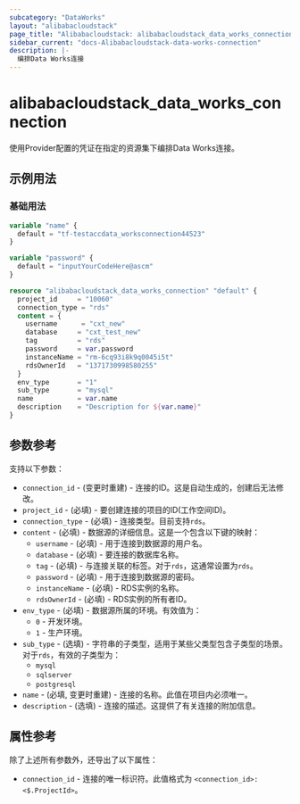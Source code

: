 ```yaml
---
subcategory: "DataWorks"
layout: "alibabacloudstack"
page_title: "Alibabacloudstack: alibabacloudstack_data_works_connection"
sidebar_current: "docs-Alibabacloudstack-data-works-connection"
description: |- 
  编排Data Works连接
---
```


# alibabacloudstack_data_works_connection

使用Provider配置的凭证在指定的资源集下编排Data Works连接。

## 示例用法

### 基础用法

```terraform
variable "name" {
  default = "tf-testaccdata_worksconnection44523"
}

variable "password" {
  default = "inputYourCodeHere@ascm"
}

resource "alibabacloudstack_data_works_connection" "default" {
  project_id     = "10060"
  connection_type = "rds"
  content = {
    username      = "cxt_new"
    database     = "cxt_test_new"
    tag          = "rds"
    password     = var.password
    instanceName = "rm-6cq93i8k9q0045i5t"
    rdsOwnerId   = "1371730998580255"
  }
  env_type       = "1"
  sub_type       = "mysql"
  name           = var.name
  description    = "Description for ${var.name}"
}
```

## 参数参考

支持以下参数：

  * `connection_id` - (变更时重建) - 连接的ID。这是自动生成的，创建后无法修改。
  * `project_id` - (必填) - 要创建连接的项目的ID(工作空间ID)。
  * `connection_type` - (必填) - 连接类型。目前支持`rds`。
  * `content` - (必填) - 数据源的详细信息。这是一个包含以下键的映射：
    * `username` - (必填) - 用于连接到数据源的用户名。
    * `database` - (必填) - 要连接的数据库名称。
    * `tag` - (必填) - 与连接关联的标签。对于`rds`，这通常设置为`rds`。
    * `password` - (必填) - 用于连接到数据源的密码。
    * `instanceName` - (必填) - RDS实例的名称。
    * `rdsOwnerId` - (必填) - RDS实例的所有者ID。
  * `env_type` - (必填) - 数据源所属的环境。有效值为：
    * `0` - 开发环境。
    * `1` - 生产环境。
  * `sub_type` - (选填) - 字符串的子类型，适用于某些父类型包含子类型的场景。对于`rds`，有效的子类型为：
    * `mysql`
    * `sqlserver`
    * `postgresql`
  * `name` - (必填, 变更时重建) - 连接的名称。此值在项目内必须唯一。
  * `description` - (选填) - 连接的描述。这提供了有关连接的附加信息。

## 属性参考

除了上述所有参数外，还导出了以下属性：

  * `connection_id` - 连接的唯一标识符。此值格式为 `<connection_id>:<$.ProjectId>`。